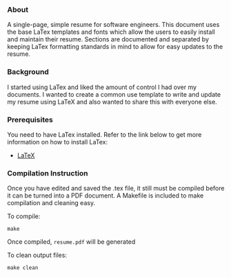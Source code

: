 ### About
A single-page, simple resume for software engineers. This document uses the base LaTex templates and fonts which allow the users to easily install and maintain their resume. Sections are documented and separated by keeping LaTex formatting standards in mind to allow for easy updates to the resume.

### Background
I started using LaTex and liked the amount of control I had over my documents. I wanted to create a common use template to write and update my resume using LaTeX and also wanted to share this with everyone else.


### Prerequisites
You need to have LaTex installed. Refer to the link below to get more information on how to install LaTex:
- [LaTeX](https://www.latex-project.org/get/)


### Compilation Instruction
Once you have edited and saved the .tex file, it still must be compiled before it can be turned into a PDF document. A Makefile is included to make compilation and cleaning easy.

To compile:

```shell
make
```

Once compiled, `resume.pdf` will be generated

To clean output files:

```shell
make clean
```
